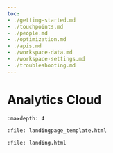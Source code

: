 ```yaml
---
toc:
- ./getting-started.md
- ./touchpoints.md
- ./people.md
- ./optimization.md
- ./apis.md
- ./workspace-data.md
- ./workspace-settings.md
- ./troubleshooting.md
---
```


# Analytics Cloud

```{toctree}
:maxdepth: 4
```

```{raw} html
:file: landingpage_template.html
```

```{raw} html
:file: landing.html
```
